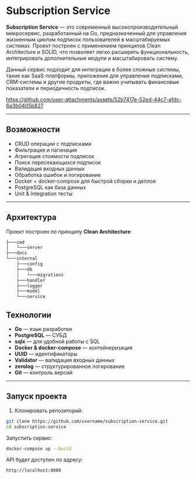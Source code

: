 # Subscription Service

**Subscription Service** — это современный высокопроизводительный микросервис, разработанный на Go, предназначенный для управления жизненным циклом подписок пользователей в масштабируемых системах.
Проект построен с применением принципов Clean Architecture и SOLID, что позволяет легко расширять функциональность, интегрировать дополнительные модули и масштабировать систему.

Данный сервис подходит для интеграции в более сложные системы, такие как SaaS-платформы, приложения для управления подписками, CRM-системы и другие продукты, где важно учитывать финансовые показатели и периодичность подписок.



https://github.com/user-attachments/assets/52b7417e-52ed-44c7-afdc-6a3b0405b827




---

##  Возможности

- CRUD операции с подписками  
- Фильтрация и пагинация  
- Агрегация стоимости подписок  
- Поиск пересекающихся подписок  
- Валидация входных данных  
- Обработка ошибок и логирование  
- Docker + docker-compose для быстрой сборки и деплоя  
- PostgreSQL как база данных  
- Unit & Integration тесты  

---

##  Архитектура

Проект построен по принципу **Clean Architecture**:
```bash
├───cmd
│   └───server
├───docs
└───internal
    ├───config
    ├───db
    │   └───migrations
    ├───handler
    ├───logger
    ├───model
    └───service
```

##  Технологии

- **Go** — язык разработки  
- **PostgreSQL** — СУБД  
- **sqlx** — для удобной работы с SQL  
- **Docker & docker-compose** — контейнеризация  
- **UUID** — идентификаторы  
- **Validator** — валидация входных данных  
- **zerolog** — структурированное логирование  
- **Git** — контроль версий  

---

##  Запуск проекта

1. Клонировать репозиторий:
```bash
git clone https://github.com/username/subscription-service.git
cd subscription-service
```

Запустить сервис:
```bash
docker-compose up --build
```

API будет доступен по адресу:
```bash
http://localhost:8080
```
